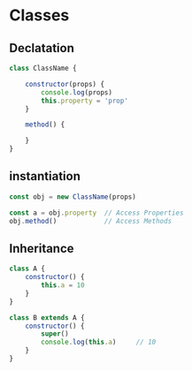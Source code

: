 # Classes
## Declatation
```js
class ClassName {

    constructor(props) {
        console.log(props)
        this.property = 'prop'
    }

    method() {

    }
}
```

## instantiation
```js
const obj = new ClassName(props)

const a = obj.property  // Access Properties
obj.method()            // Access Methods
```

## Inheritance
```js
class A {
    constructor() {
        this.a = 10
    }
}

class B extends A {
    constructor() {
        super()
        console.log(this.a)     // 10
    }
}
```